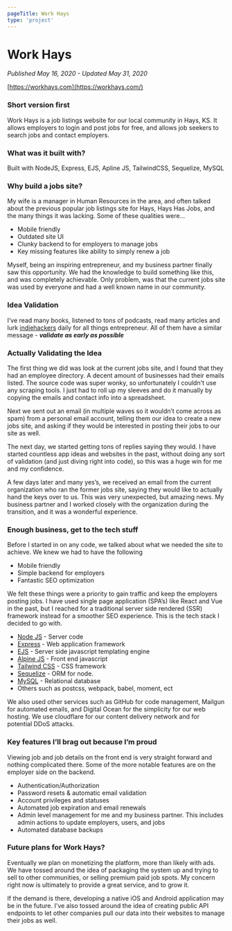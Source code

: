 ```yaml
---
pageTitle: Work Hays
type: 'project'
---
```


# Work Hays

_Published May 16, 2020 - Updated May 31, 2020_

[https://workhays.com](https://workhays.com/)

### Short version first

Work Hays is a job listings website for our local community in Hays, KS. It allows employers to login and post jobs for free, and allows job seekers to search jobs and contact employers.

### What was it built with?

Built with NodeJS, Express, EJS, Apline JS, TailwindCSS, Sequelize, MySQL

### Why build a jobs site?

My wife is a manager in Human Resources in the area, and often talked about the previous popular job listings site for Hays, Hays Has Jobs, and the many things it was lacking. Some of these qualities were...

-   Mobile friendly
-   Outdated site UI
-   Clunky backend to for employers to manage jobs
-   Key missing features like ability to simply renew a job

Myself, being an inspiring entrepreneur, and my business partner finally saw this opportunity. We had the knowledge to build something like this, and was completely achievable. Only problem, was that the current jobs site was used by everyone and had a well known name in our community.

### Idea Validation

I’ve read many books, listened to tons of podcasts, read many articles and lurk [indiehackers](https://www.indiehackers.com/) daily for all things entrepreneur. All of them have a similar message - **_validate as early as possible_**

### Actually Validating the Idea

The first thing we did was look at the current jobs site, and I found that they had an employee directory. A decent amount of businesses had their emails listed. The source code was super wonky, so unfortunately I couldn't use any scraping tools. I just had to roll up my sleeves and do it manually by copying the emails and contact info into a spreadsheet.

Next we sent out an email (in multiple waves so it wouldn’t come across as spam) from a personal email account, telling them our idea to create a new jobs site, and asking if they would be interested in posting their jobs to our site as well.

The next day, we started getting tons of replies saying they would. I have started countless app ideas and websites in the past, without doing any sort of validation (and just diving right into code), so this was a huge win for me and my confidence.

A few days later and many yes’s, we received an email from the current organization who ran the former jobs site, saying they would like to actually hand the keys over to us. This was very unexpected, but amazing news. My business partner and I worked closely with the organization during the transition, and it was a wonderful experience.

### Enough business, get to the tech stuff

Before I started in on any code, we talked about what we needed the site to achieve. We knew we had to have the following

-   Mobile friendly
-   Simple backend for employers
-   Fantastic SEO optimization

We felt these things were a priority to gain traffic and keep the employers posting jobs. I have used single page application (SPA’s) like React and Vue in the past, but I reached for a traditional server side rendered (SSR) framework instead for a smoother SEO experience. This is the tech stack I decided to go with.

-   [Node JS](https://nodejs.org/en/) - Server code
-   [Express](https://expressjs.com/) - Web application framework
-   [EJS](https://ejs.co/) - Server side javascript templating engine
-   [Alpine JS](https://github.com/alpinejs/alpine) - Front end javascript
-   [Tailwind CSS](https://tailwindcss.com/) - CSS framework
-   [Sequelize](https://sequelize.org/) - ORM for node.
-   [MySQL](https://www.mysql.com/) - Relational database
-   Others such as postcss, webpack, babel, moment, ect

We also used other services such as GitHub for code management, Mailgun for automated emails, and Digital Ocean for the simplicity for our web hosting. We use cloudflare for our content delivery network and for potential DDoS attacks.

### Key features I’ll brag out because I’m proud

Viewing job and job details on the front end is very straight forward and nothing complicated there. Some of the more notable features are on the employer side on the backend.

-   Authentication/Authorization
-   Password resets & automatic email validation
-   Account privileges and statuses
-   Automated job expiration and email renewals
-   Admin level management for me and my business partner. This includes admin actions to update employers, users, and jobs
-   Automated database backups

### Future plans for Work Hays?

Eventually we plan on monetizing the platform, more than likely with ads. We have tossed around the idea of packaging the system up and trying to sell to other communities, or selling premium paid job spots. My concern right now is ultimately to provide a great service, and to grow it.

If the demand is there, developing a native iOS and Android application may be in the future. I've also tossed around the idea of creating public API endpoints to let other companies pull our data into their websites to manage their jobs as well.
